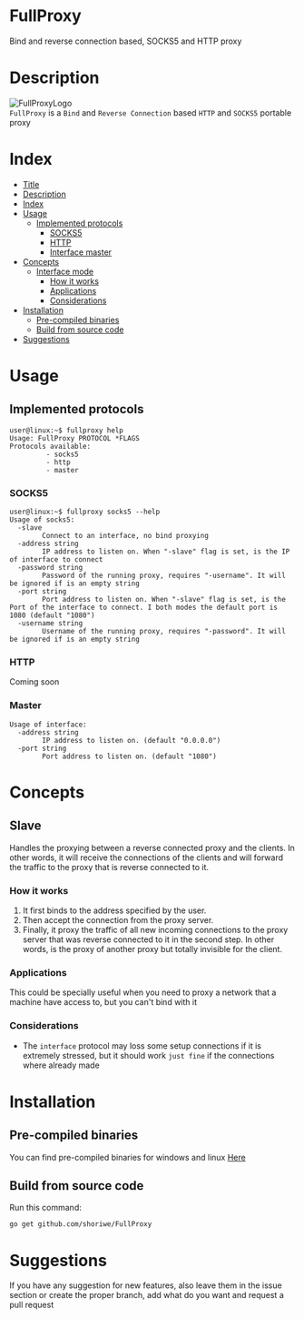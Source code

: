# FullProxy
 Bind and reverse connection based, SOCKS5 and HTTP proxy
# Description
![FullProxyLogo](https://raw.githubusercontent.com/shoriwe/FullProxy/master/logo/full-proxy-logo.PNG) \
`FullProxy` is a `Bind` and `Reverse Connection` based `HTTP` and `SOCKS5` portable proxy
# Index
* [Title](#fullproxy)
* [Description](#description)
* [Index](#index)
* [Usage](#usage)
    * [Implemented protocols](#implemented-protocols)
        * [SOCKS5](#socks5)
        * [HTTP](#http)
        * [Interface master](#master)
* [Concepts](#concepts)
    * [Interface mode](#slave)
        * [How it works](#how-it-works)
        * [Applications](#applications)
        * [Considerations](#considerations)
* [Installation](#installation)
    * [Pre-compiled binaries](#pre-compiled-binaries)
    * [Build from source code](#build-from-source-code)
* [Suggestions](#suggestions)
# Usage
## Implemented protocols
```
user@linux:~$ fullproxy help
Usage: FullProxy PROTOCOL *FLAGS
Protocols available:
         - socks5
         - http
         - master
```
### SOCKS5
```
user@linux:~$ fullproxy socks5 --help
Usage of socks5:
  -slave
    	Connect to an interface, no bind proxying
  -address string
    	IP address to listen on. When "-slave" flag is set, is the IP of interface to connect
  -password string
    	Password of the running proxy, requires "-username". It will be ignored if is an empty string
  -port string
    	Port address to listen on. When "-slave" flag is set, is the Port of the interface to connect. I both modes the default port is 1080 (default "1080")
  -username string
    	Username of the running proxy, requires "-password". It will be ignored if is an empty string
```
### HTTP
Coming soon
### Master
```
Usage of interface:
  -address string
    	IP address to listen on. (default "0.0.0.0")
  -port string
    	Port address to listen on. (default "1080")
```
# Concepts
## Slave
Handles the proxying between a reverse connected proxy and the clients. In other words, it will receive the connections of the clients and will forward the traffic to the proxy that is reverse connected to it.
### How it works
1. It first binds to the address specified by the user.
2. Then accept the connection from the proxy server.
3. Finally, it proxy the traffic of all new incoming connections to the proxy server that was reverse connected to it in the second step.
In other words, is the proxy of another proxy but totally invisible for the client.
### Applications
This could be specially useful when you need to proxy a network that a machine have access to, but you can't bind with it
### Considerations
- The `interface` protocol may loss some setup connections if it is extremely stressed, but it should work `just fine` if the connections where already made
# Installation
## Pre-compiled binaries
You can find pre-compiled binaries for windows and linux [Here](https://github.com/shoriwe/FullProxy/tree/master/build)
## Build from source code
Run this command:
```
go get github.com/shoriwe/FullProxy
```
# Suggestions
If you have any suggestion for new features, also leave them in the issue section or create the proper branch, add what do you want and request a pull request
